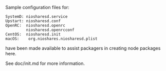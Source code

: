 Sample configuration files for:
```
SystemD: niosharesd.service
Upstart: niosharesd.conf
OpenRC:  niosharesd.openrc
         niosharesd.openrcconf
CentOS:  niosharesd.init
macOS:    org.nioshares.niosharesd.plist
```
have been made available to assist packagers in creating node packages here.

See doc/init.md for more information.
